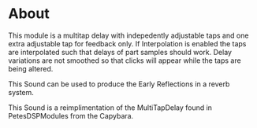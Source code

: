 # About

This module is a multitap delay with indepedently adjustable taps and one extra adjustable tap for feedback only. If Interpolation is enabled the taps are interpolated such that delays of part samples should work. Delay variations are not smoothed so that clicks will appear while the taps are being altered.

This Sound can be used to produce the Early Reflections in a reverb system.

This Sound is a reimplimentation of the MultiTapDelay found in PetesDSPModules from the Capybara. 

